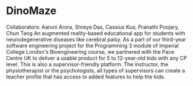 # DinoMaze
Collaborators: Aaruni Arora, Shreya Das, Cassius Kua, Pranathi Poojary, Chun Tang
An augmented reality-based educational app for students with neurodegenerative diseases like cerebral palsy. As a part of our third-year software engineering project for the Programming 3 module of Imperial College London's Bioengineering course, we partnered with the Pace Centre UK to deliver a usable product for 5 to 12-year-old kids with any CP level. This is also a supervisor-friendly platform. The instructor, the physiotherapist or the psychologists, all types of supervisors can create a teacher profile that has access to added features to help the kids.
